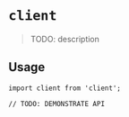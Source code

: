 # `client`

> TODO: description

## Usage

```
import client from 'client';

// TODO: DEMONSTRATE API
```

